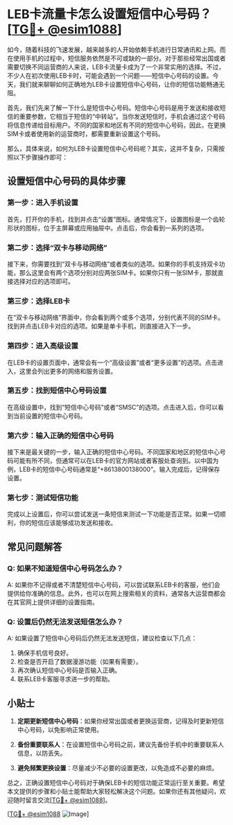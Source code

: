 # LEB卡流量卡怎么设置短信中心号码？[[TG💪+ @esim1088](https://t.me/s/esim1088)]

如今，随着科技的飞速发展，越来越多的人开始依赖手机进行日常通讯和上网。而在使用手机的过程中，短信服务依然是不可或缺的一部分。对于那些经常出国或者需要切换不同运营商的人来说，LEB卡流量卡成为了一个非常实用的选择。不过，不少人在初次使用LEB卡时，可能会遇到一个问题——短信中心号码的设置。今天，我们就来聊聊如何正确地为LEB卡设置短信中心号码，让你的短信功能畅通无阻。

首先，我们先来了解一下什么是短信中心号码。短信中心号码是用于发送和接收短信的重要参数，它相当于短信的“中转站”。当你发送短信时，手机会通过这个号码将信息传递给目标用户。不同的国家和地区有不同的短信中心号码，因此，在更换SIM卡或者使用新的运营商时，都需要重新设置这个号码。

那么，具体来说，如何为LEB卡设置短信中心号码呢？其实，这并不复杂，只需按照以下步骤操作即可：

## 设置短信中心号码的具体步骤

### 第一步：进入手机设置
首先，打开你的手机，找到并点击“设置”图标。通常情况下，设置图标是一个齿轮形状的图标，位于主屏幕或应用抽屉中。点击后，你会看到一系列的选项。

### 第二步：选择“双卡与移动网络”
接下来，你需要找到“双卡与移动网络”或者类似的选项。如果你的手机支持双卡功能，那么这里会有两个选项分别对应两张SIM卡。如果你只有一张SIM卡，那就直接选择对应的选项即可。

### 第三步：选择LEB卡
在“双卡与移动网络”界面中，你会看到两个或多个选项，分别代表不同的SIM卡。找到并点击LEB卡对应的选项。如果是单卡手机，则直接进入下一步。

### 第四步：进入高级设置
在LEB卡的设置页面中，通常会有一个“高级设置”或者“更多设置”的选项。点击进入，这里会列出更多的网络和服务设置。

### 第五步：找到短信中心号码设置
在高级设置中，找到“短信中心号码”或者“SMSC”的选项。点击进入后，你可以看到当前设置的短信中心号码。

### 第六步：输入正确的短信中心号码
接下来是最关键的一步，输入正确的短信中心号码。不同国家和地区的短信中心号码可能有所不同，但通常可以在LEB卡的官方网站或者客服处查询到。以中国为例，LEB卡的短信中心号码通常是“+8613800138000”。输入完成后，记得保存设置。

### 第七步：测试短信功能
完成以上设置后，你可以尝试发送一条短信来测试一下功能是否正常。如果一切顺利，你的短信应该能够成功发送和接收。

## 常见问题解答

### Q: 如果不知道短信中心号码怎么办？
A: 如果你不记得或者不清楚短信中心号码，可以尝试联系LEB卡的客服，他们会提供给你准确的信息。此外，也可以在网上搜索相关的资料，通常各大运营商都会在其官网上提供详细的设置指南。

### Q: 设置后仍然无法发送短信怎么办？
A: 如果设置了短信中心号码后仍然无法发送短信，建议检查以下几点：
1. 确保手机信号良好。
2. 检查是否开启了数据漫游功能（如果有需要）。
3. 再次确认短信中心号码是否输入正确。
4. 联系LEB卡客服寻求进一步的帮助。

## 小贴士

1. **定期更新短信中心号码**：如果你经常出国或者更换运营商，记得及时更新短信中心号码，以免影响正常使用。
   
2. **备份重要联系人**：在设置短信中心号码之前，建议先备份手机中的重要联系人信息，以防丢失。

3. **避免频繁更换设置**：尽量减少不必要的设置更改，以免造成不必要的麻烦。

总之，正确设置短信中心号码对于确保LEB卡的短信功能正常运行至关重要。希望本文提供的步骤和小贴士能帮助大家轻松解决这个问题。如果你还有其他疑问，欢迎随时留言交流[[TG💪+ @esim1088](https://t.me/s/esim1088)]。

[[TG💪+ @esim1088](https://t.me/s/esim1088) ![Image](https://i.postimg.cc/4NQfJmqS/Snipaste-2025-05-13-00-14-12.png)]